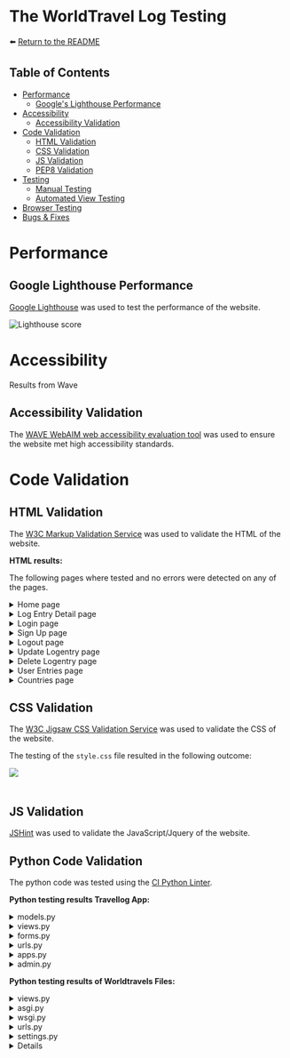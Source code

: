 # The WorldTravel Log Testing

:arrow_left: [Return to the README](README.md)

## Table of Contents

- [Performance](#performance)
  - [Google's Lighthouse Performance](#googles-lighthouse-performance)
- [Accessibility](#accessibility)
  - [Accessibility Validation](#accessibility-validation)
- [Code Validation](#code-validation)
  - [HTML Validation](#html-validation)
  - [CSS Validation](#css-validation)
  - [JS Validation](#js-validation)
  - [PEP8 Validation](#pep8-validation)
- [Testing](#testing)
  - [Manual Testing](#manual-testing-bdd)
  - [Automated View Testing](#automated-view-testing)
- [Browser Testing](#browser-testing)
- [Bugs & Fixes](#bugs-and-fixes)

# Performance

## Google Lighthouse Performance

[Google Lighthouse](#) was used to test the performance of the website.

![Lighthouse score](#)

# Accessibility

Results from Wave

## Accessibility Validation

The [WAVE WebAIM web accessibility evaluation tool](https://wave.webaim.org/) was used to ensure the website met high accessibility standards.

# Code Validation

## HTML Validation

The [W3C Markup Validation Service](https://validator.w3.org/) was used to validate the HTML of the website.

**HTML results:**

The following pages where tested and no errors were detected on any of the pages.

<details>
<summary>Home page</summary>
<img src="static/media/docs/html_test_home.png" width="60%"><br><br>
</details>
<details>
<summary>Log Entry Detail page</summary>
<img src="static/media/docs/html_test_entrydetail.png" width="60%"><br><br>
</details>
<details>
<summary>Login page</summary>
<img src="static/media/docs/html_test_login.png" width="60%"><br><br>
</details>
<details>
<summary>Sign Up page</summary>
<img src="static/media/docs/html_test_signup.png" width="60%"><br><br>
</details>
<details>
<summary>Logout page</summary>
<img src="static/media/docs/html_test_logout.png" width="60%">
</details>
<details>
<details>
<summary>Add Logentry page</summary>
<img src="static/media/docs/html_test_addlogentry.png" width="60%">
</details>
<summary>Update Logentry page</summary>
<img src="static/media/docs/html_test_updatelogentry.png" width="60%"><br><br>
</details>
<details>
<summary>Delete Logentry page</summary>
<img src="static/media/docs/html_test_deleteentry.png" width="60%"><br><br>
</details>
<details>
<summary>User Entries page</summary>
<img src="static/media/docs/html_test_userentries.png" width="60%"><br><br>
</details>
<details>
<summary>Countries page</summary>
<img src="static/media/docs/html_test_countries.png" width="60%"><br><br>
</details>

## CSS Validation

The [W3C Jigsaw CSS Validation Service](https://jigsaw.w3.org/css-validator/) was used to validate the CSS of the website.

The testing of the `style.css` file resulted in the following outcome:

<img src="static/media/docs/css_testing_cssfile.png" width="50%"><br><br>

## JS Validation

[JSHint](https://jshint.com/) was used to validate the JavaScript/Jquery of the website.

## Python Code Validation

The python code was tested using the [CI Python Linter](https://pep8ci.herokuapp.com/).

**Python testing results Travellog App:**

<details>
<summary>models.py</summary>
<img src="static/media/docs/py_test_models.png" width="60%"><br><br>
</details>
<details>
<summary>views.py</summary>
<img src="static/media/docs/py_test_views_travellog.png" width="60%"><br><br>
</details>
<details>
<summary>forms.py</summary>
<img src="static/media/docs/py_test_form.png" width="60%"><br><br>
</details>
<details>
<summary>urls.py</summary>
<img src="static/media/docs/py_test_urls_travellog.png" width="60%"><br><br>
</details>
<details>
<summary>apps.py</summary>
<img src="static/media/docs/py_test_views_app.png" width="60%"><br><br>
</details>
<details>
<summary>admin.py</summary>
<img src="static/media/docs/py_test_admin.png" width="60%"><br><br>
</details>

**Python testing results of Worldtravels Files:**

<details>
<summary>views.py</summary>
<img src="static/media/docs/py_test_views_worldtravel.png" width="60%"><br><br>
</details>
<details>
<summary>asgi.py</summary>
<img src="static/media/docs/py_test_asgi.png" width="60%"><br><br>
</details>
<details>
<summary>wsgi.py</summary>
<img src="static/media/docs/py_test_wsgi.png" width="60%"><br><br>
</details>
<details>
<summary>urls.py</summary>
<img src="static/media/docs/py_test_urls_worldtravel.png" width="60%"><br><br>
</details>
<details>
<summary>settings.py</summary>
<img src="static/media/docs/py_test_views_settings.png" width="60%"><br><br>
</details>
<details>

# Testing

## Manual Testing

BDD, or Behaviour Driven Development, is the process used to test user stories in a non-technical way, allowing anyone to test the features of an app.

## Automated View Testing

https://github.com/useriasminna/italianissimo-booking-website/blob/main/booking/tests.py
https://www.valentinog.com/blog/testing-modelform/
https://developer.mozilla.org/en-US/docs/Learn/Server-side/Django/Testing
https://github.com/cloudinary/pycloudinary/blob/master/django_tests/test_cloudinaryField.py
https://stackoverflow.com/questions/26298821/django-testing-model-with-imagefield#26307916
https://cferreirasuazo.medium.com/lets-unit-test-django-forms-280704168d1b

**Travel Log Testing**

# Browser Testing

- Chrome
- Edge
- Safari
- Waterfox

# Bugs and Fixes

:arrow_left: [Return to the README](README.md)
